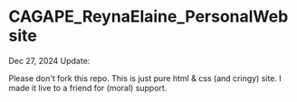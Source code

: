# CAGAPE_ReynaElaine_PersonalWebsite

Dec 27, 2024 Update:

Please don't fork this repo. This is just pure html & css (and cringy) site. I made it live to a friend for (moral) support.  

